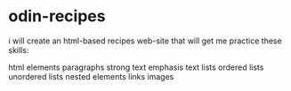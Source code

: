 # odin-recipes
i will create an html-based recipes web-site that will get me practice these skills:

html
elements
paragraphs
strong text
emphasis text
lists
ordered lists 
unordered lists
nested elements
links
images